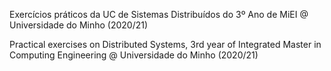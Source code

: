 Exercícios práticos da UC de Sistemas Distribuídos do 3º Ano de MiEI @ Universidade do Minho (2020/21)

Practical exercises on Distributed Systems, 3rd year of Integrated Master in Computing Engineering @ Universidade do Minho (2020/21)
